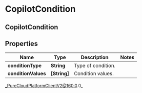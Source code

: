 # CopilotCondition

## CopilotCondition

## Properties

|Name | Type | Description | Notes|
|------------ | ------------- | ------------- | -------------|
| **conditionType** | **String** | Type of condition. | |
| **conditionValues** | **[String]** | Condition values. | |



_PureCloudPlatformClientV2@160.0.0_
